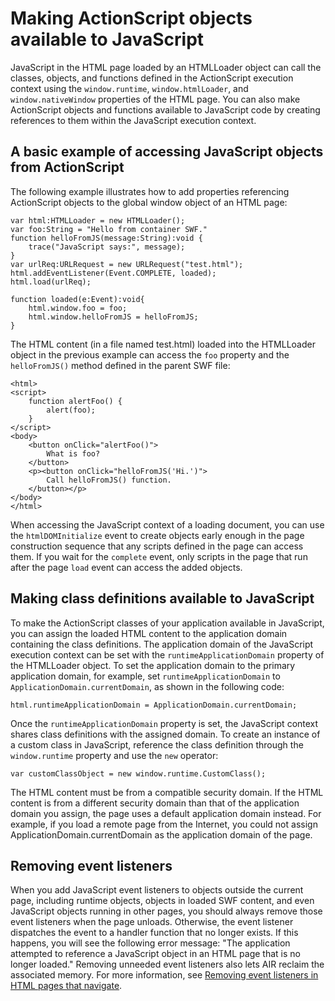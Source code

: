 # Making ActionScript objects available to JavaScript

<div>

JavaScript in the HTML page loaded by an HTMLLoader object can call the classes,
objects, and functions defined in the ActionScript execution context using the
`window.runtime`, `window.htmlLoader`, and `window.nativeWindow` properties of
the HTML page. You can also make ActionScript objects and functions available to
JavaScript code by creating references to them within the JavaScript execution
context.

</div>

<div>

## A basic example of accessing JavaScript objects from ActionScript

<div>

The following example illustrates how to add properties referencing ActionScript
objects to the global window object of an HTML page:

    var html:HTMLLoader = new HTMLLoader();
    var foo:String = "Hello from container SWF."
    function helloFromJS(message:String):void {
    	trace("JavaScript says:", message);
    }
    var urlReq:URLRequest = new URLRequest("test.html");
    html.addEventListener(Event.COMPLETE, loaded);
    html.load(urlReq);

    function loaded(e:Event):void{
    	html.window.foo = foo;
    	html.window.helloFromJS = helloFromJS;
    }

The HTML content (in a file named test.html) loaded into the HTMLLoader object
in the previous example can access the `foo` property and the `helloFromJS()`
method defined in the parent SWF file:

    <html>
    <script>
        function alertFoo() {
            alert(foo);
        }
    </script>
    <body>
        <button onClick="alertFoo()">
            What is foo?
        </button>
        <p><button onClick="helloFromJS('Hi.')">
            Call helloFromJS() function.
        </button></p>
    </body>
    </html>

When accessing the JavaScript context of a loading document, you can use the
`htmlDOMInitialize` event to create objects early enough in the page
construction sequence that any scripts defined in the page can access them. If
you wait for the `complete` event, only scripts in the page that run after the
page `load` event can access the added objects.

</div>

</div>

<div>

## Making class definitions available to JavaScript

<div>

To make the ActionScript classes of your application available in JavaScript,
you can assign the loaded HTML content to the application domain containing the
class definitions. The application domain of the JavaScript execution context
can be set with the `runtimeApplicationDomain` property of the HTMLLoader
object. To set the application domain to the primary application domain, for
example, set `runtimeApplicationDomain` to `ApplicationDomain.currentDomain`, as
shown in the following code:

    html.runtimeApplicationDomain = ApplicationDomain.currentDomain;

Once the `runtimeApplicationDomain` property is set, the JavaScript context
shares class definitions with the assigned domain. To create an instance of a
custom class in JavaScript, reference the class definition through the
`window.runtime` property and use the `new` operator:

    var customClassObject = new window.runtime.CustomClass();

The HTML content must be from a compatible security domain. If the HTML content
is from a different security domain than that of the application domain you
assign, the page uses a default application domain instead. For example, if you
load a remote page from the Internet, you could not assign
ApplicationDomain.currentDomain as the application domain of the page.

</div>

</div>

<div>

## Removing event listeners

<div>

When you add JavaScript event listeners to objects outside the current page,
including runtime objects, objects in loaded SWF content, and even JavaScript
objects running in other pages, you should always remove those event listeners
when the page unloads. Otherwise, the event listener dispatches the event to a
handler function that no longer exists. If this happens, you will see the
following error message: "The application attempted to reference a JavaScript
object in an HTML page that is no longer loaded." Removing unneeded event
listeners also lets AIR reclaim the associated memory. For more information, see
[Removing event listeners in HTML pages that navigate](WS5b3ccc516d4fbf351e63e3d118666ade46-7ec3.html).

</div>

</div>

<div>

<div>

</div>

</div>
